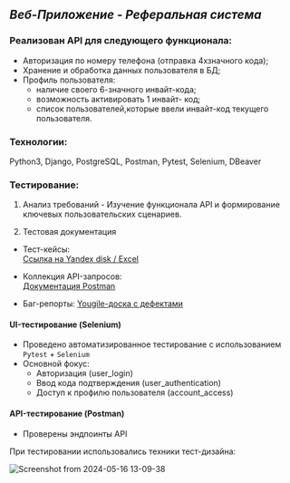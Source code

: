 ## _Веб-Приложение - Реферальная система_

### Реализован API для следующего функционала:

- Авторизация по номеру телефона (отправка 4хзначного кода);
- Хранение и обработка данных пользователя в БД;
- Профиль пользователя:
  - наличие своего 6-значного инвайт-кода;
  - возможность активировать 1 инвайт- код;
  - список пользователей,которые ввели инвайт-код текущего пользователя.

### Технологии:

Python3, Django, PostgreSQL, Postman, Pytest, Selenium, DBeaver

### Тестирование:

1. Анализ требований - Изучение функционала API и формирование ключевых пользовательских сценариев.

2. Тестовая документация
- Тест-кейсы:  
  [Ссылка на Yandex disk / Excel](https://disk.yandex.ru/i/G7AxWZUMK2MwCA)

- Коллекция API-запросов:  
  [Документация Postman](https://documenter.getpostman.com/view/34882852/2sB2cYbL64)

- Баг-репорты:
  [Yougile-доска с дефектами](https://ru.yougile.com/board/3yswzt2l4345)

#### UI-тестирование (Selenium)
- Проведено автоматизированное тестирование с использованием `Pytest` + `Selenium`  
- Основной фокус:  
  - Авторизация (user_login)  
  - Ввод кода подтверждения (user_authentication)  
  - Доступ к профилю пользователя (account_access)   

#### API-тестирование (Postman)
- Проверены эндпоинты API

При тестировании использовались техники тест-дизайна:

![Screenshot from 2024-05-16 13-09-38](https://github.com/ElenaGlu/Referral-system/assets/123466535/447b6f47-5a95-4677-a4fc-281206357cd4)

